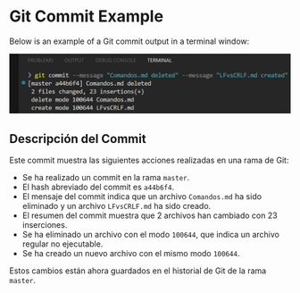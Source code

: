 
# Git Commit Example

Below is an example of a Git commit output in a terminal window:

![Git Commit in Terminal](commit.png)

## Descripción del Commit

Este commit muestra las siguientes acciones realizadas en una rama de Git:

- Se ha realizado un commit en la rama `master`.
- El hash abreviado del commit es `a44b6f4`.
- El mensaje del commit indica que un archivo `Comandos.md` ha sido eliminado y un archivo `LFvsCRLF.md` ha sido creado.
- El resumen del commit muestra que 2 archivos han cambiado con 23 inserciones.
- Se ha eliminado un archivo con el modo `100644`, que indica un archivo regular no ejecutable.
- Se ha creado un nuevo archivo con el mismo modo `100644`.

Estos cambios están ahora guardados en el historial de Git de la rama `master`.

